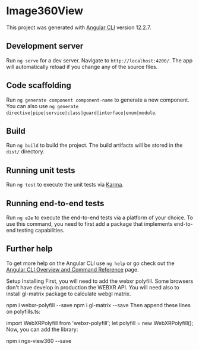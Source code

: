 # Image360View

This project was generated with [Angular CLI](https://github.com/angular/angular-cli) version 12.2.7.

## Development server

Run `ng serve` for a dev server. Navigate to `http://localhost:4200/`. The app will automatically reload if you change any of the source files.

## Code scaffolding

Run `ng generate component component-name` to generate a new component. You can also use `ng generate directive|pipe|service|class|guard|interface|enum|module`.

## Build

Run `ng build` to build the project. The build artifacts will be stored in the `dist/` directory.

## Running unit tests

Run `ng test` to execute the unit tests via [Karma](https://karma-runner.github.io).

## Running end-to-end tests

Run `ng e2e` to execute the end-to-end tests via a platform of your choice. To use this command, you need to first add a package that implements end-to-end testing capabilities.

## Further help

To get more help on the Angular CLI use `ng help` or go check out the [Angular CLI Overview and Command Reference](https://angular.io/cli) page.


Setup
Installing
First, you will need to add the webxr polyfill. Some browsers don't have develop in production the WEBXR API. You will need also to install gl-matrix package to calculate webgl matrix.

npm i webxr-polyfill --save
npm i gl-matrix --save
Then append these lines on polyfills.ts:

import WebXRPolyfill from 'webxr-polyfill';
let polyfill = new WebXRPolyfill();
Now, you can add the library:

npm i ngx-view360 --save
